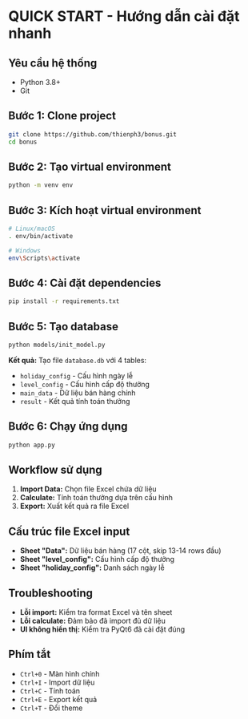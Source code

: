 # QUICK START - Hướng dẫn cài đặt nhanh

## Yêu cầu hệ thống
- Python 3.8+
- Git

## Bước 1: Clone project
```bash
git clone https://github.com/thienph3/bonus.git
cd bonus
```

## Bước 2: Tạo virtual environment
```bash
python -m venv env
```

## Bước 3: Kích hoạt virtual environment
```bash
# Linux/macOS
. env/bin/activate

# Windows
env\Scripts\activate
```

## Bước 4: Cài đặt dependencies
```bash
pip install -r requirements.txt
```

## Bước 5: Tạo database
```bash
python models/init_model.py
```

**Kết quả:** Tạo file `database.db` với 4 tables:
- `holiday_config` - Cấu hình ngày lễ
- `level_config` - Cấu hình cấp độ thưởng
- `main_data` - Dữ liệu bán hàng chính
- `result` - Kết quả tính toán thưởng

## Bước 6: Chạy ứng dụng
```bash
python app.py
```

## Workflow sử dụng
1. **Import Data:** Chọn file Excel chứa dữ liệu
2. **Calculate:** Tính toán thưởng dựa trên cấu hình
3. **Export:** Xuất kết quả ra file Excel

## Cấu trúc file Excel input
- **Sheet "Data":** Dữ liệu bán hàng (17 cột, skip 13-14 rows đầu)
- **Sheet "level_config":** Cấu hình cấp độ thưởng
- **Sheet "holiday_config":** Danh sách ngày lễ

## Troubleshooting
- **Lỗi import:** Kiểm tra format Excel và tên sheet
- **Lỗi calculate:** Đảm bảo đã import đủ dữ liệu
- **UI không hiển thị:** Kiểm tra PyQt6 đã cài đặt đúng

## Phím tắt
- `Ctrl+0` - Màn hình chính
- `Ctrl+I` - Import dữ liệu
- `Ctrl+C` - Tính toán
- `Ctrl+E` - Export kết quả
- `Ctrl+T` - Đổi theme